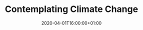 ---
title: "Contemplating Climate Change"
event: "Lent Lecture Series"
event_url:
location: Lichfield Cathedral
address:
  street:
  city:
  region:
  postcode:
  country:
summary: "I'll be presenting an evening lecture as part of the Lichfield cathedral Lenten lecture series this year."
abstract:

# Talk start and end times.
#   End time can optionally be hidden by prefixing the line with `#`.
date: 2020-04-01T16:00:00+01:00
# date_end: 2020-07-06T18:00:00+01:00
all_day: false

# Schedule page publish date (NOT talk date).
publishDate: 2020-05-04T19:46:37+01:00

authors: []
tags: []

# Is this a featured talk? (true/false)
featured: false

# Featured image
# To use, add an image named `featured.jpg/png` to your page's folder. 
# Focal points: Smart, Center, TopLeft, Top, TopRight, Left, Right, BottomLeft, Bottom, BottomRight.
image:
  caption: ""
  focal_point: ""
  preview_only: false

# Custom links (optional).
#   Uncomment and edit lines below to show custom links.
# links:
# - name: Follow
#   url: https://twitter.com
#   icon_pack: fab
#   icon: twitter

# Optional filename of your slides within your talk's folder or a URL.
url_slides:

url_code:
url_pdf:
url_video:

# Markdown Slides (optional).
#   Associate this talk with Markdown slides.
#   Simply enter your slide deck's filename without extension.
#   E.g. `slides = "example-slides"` references `content/slides/example-slides.md`.
#   Otherwise, set `slides = ""`.
slides: ""

# Projects (optional).
#   Associate this post with one or more of your projects.
#   Simply enter your project's folder or file name without extension.
#   E.g. `projects = ["internal-project"]` references `content/project/deep-learning/index.md`.
#   Otherwise, set `projects = []`.
projects: []
---